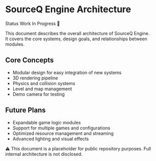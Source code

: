 # SourceQ Engine Architecture

Status Work In Progress 🚧

This document describes the overall architecture of SourceQ Engine.  
It covers the core systems, design goals, and relationships between modules.

## Core Concepts

- Modular design for easy integration of new systems
- 3D rendering pipeline
- Physics and collision systems
- Level and map management
- Demo camera for testing

## Future Plans

- Expandable game logic modules
- Support for multiple games and configurations
- Optimized resource management and streaming
- Advanced lighting and visual effects

 ⚠️ This document is a placeholder for public repository purposes. Full internal architecture is not disclosed.
